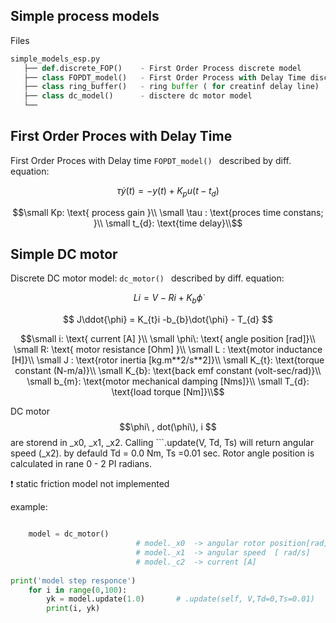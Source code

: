 

## Simple process models 

Files
 ```python
simple_models_esp.py 
    ├── def.discrete_FOP()    - First Order Process discrete model                                          
    ├── class FOPDT_model()   - First Order Process with Delay Time discrete model       
    ├── class ring_buffer()   - ring buffer ( for creatinf delay line)  
    ├── class dc_model()      - disctere dc motor model                                       
    └──                                     
 ``` 


## First Order Proces with Delay Time

First Order Proces with Delay time ```FOPDT_model() ``` described by diff. equation: 

$$ \tau\dot{y}(t) = - y(t) + K_{p}u(t-t_{d})$$ 
```math
\small   Kp: \text{ process gain }\\
\small   \tau : \text{proces time constans; }\\
\small   t_{d}: \text{time delay}\\
```

## Simple DC motor 
Discrete DC motor model: ```dc_motor() ``` described by diff. equation:

$$ L\dot{i} = V  -Ri+ K_{b}\dot{\phi}$$ 

$$ J\ddot{\phi} = K_{t}i -b_{b}\dot{\phi} - T_{d} $$ 

```math
\small   i: \text{ current [A] }\\
\small   \phi\: \text{ angle position [rad]}\\
\small   R: \text{ motor resistance [Ohm] }\\
\small   L : \text{motor inductance [H]}\\
\small   J : \text{rotor inertia [kg.m**2/s**2]}\\
\small   K_{t}: \text{torque constant (N-m/a)}\\
\small   K_{b}: \text{back emf constant (volt-sec/rad)}\\
\small   b_{m}: \text{motor mechanical damping [Nms]}\\
\small   T_{d}: \text{load torque [Nm]}\\
```

DC motor $$\phi\ , dot(\phi\), i $$ are storend in _x0, _x1, _x2. Calling  ```.update(V, Td, Ts) will return angular speed (_x2). by defauld Td = 0.0 Nm, Ts =0.01 sec. Rotor angle position is calculated in rane 0 -  2 PI radians. 

:exclamation:
static friction model not implemented  


example:
```python 

    model = dc_motor()        
                            # model._x0  -> angular rotor position[rad]    
                            # model._x1  -> angular speed  [ rad/s]
                            # model._c2  -> current [A]
                            
print('model step responce')
    for i in range(0,100):
        yk = model.update(1.0)       # .update(self, V,Td=0,Ts=0.01)
        print(i, yk)

```


